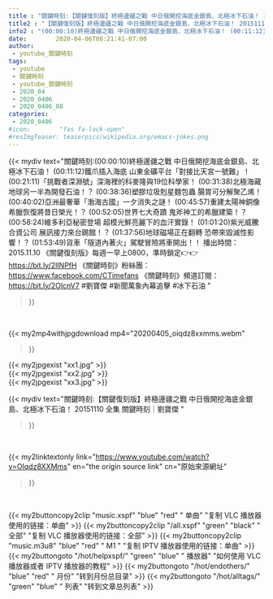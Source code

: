 ```yaml
---
title : "關鍵時刻:【關鍵復刻版】終極邊疆之戰 中日俄開挖海底金銀島、北極冰下石油！ 20151110 全集 關鍵時刻｜劉寶傑 "
title2 : "【關鍵復刻版】終極邊疆之戰 中日俄開挖海底金銀島、北極冰下石油！ 20151110 全集 關鍵時刻｜劉寶傑 "
info2 : "(00:00:10)終極邊疆之戰 中日俄開挖海底金銀島、北極冰下石油！ (00:11:12)鐵爪插入海底 山東金礦平台「對接比天宮一號難」！ (00:21:11)「挑戰者深淵號」深海裡的科麥隆與19位科學家！ (00:31:38)北極海藏地球另一半為開發石油！？ (00:38:36)塑膠垃圾剋星麵包蟲 腸胃可分解聚乙烯！ (00:40:02)亞洲最奢華「渤海古國」一夕消失之謎！ (00:45:57)重建太陽神銅像 希臘恢復將昔日榮光！？ (00:52:05)世界七大奇蹟 鬼斧神工的希臘建築！？ (00:58:24)維多利亞秘密登場 超模光鮮亮麗下的血汗實錄！ (01:01:20)紫光威騰合資公司 展訊接力來台踢館！？ (01:37:56)地球磁場正在翻轉 恐帶來毀滅性影響！？ (01:53:49)貨車「隧道內著火」駕駛冒險將車開出！！  播出時間：2015.11.10  《關鍵復刻版》每週一早上0800，準時鎖定👉👉https://bit.ly/2lINPfH 《關鍵時刻》粉絲團：https://www.facebook.com/CTimefans 《關鍵時刻》頻道訂閱：https://bit.ly/2OlcnV7  #劉寶傑 #新聞萬象內幕追擊 #冰下石油 "
date:        2020-04-06T08:21:41-07:00
author:
 - youtube_關鍵時刻
tags:
 - youtube
 - 關鍵時刻
 - youtube_關鍵時刻
 - 2020_04
 - 2020_0406
 - 2020_0406_08
categories:
 - 2020_0406
#icon:        "fas fa-lock-open"
#resImgTeaser: teaserpics/wikipedia.org/emacs-jokes.png
---
```


{{< mydiv text="關鍵時刻:(00:00:10)終極邊疆之戰 中日俄開挖海底金銀島、北極冰下石油！ (00:11:12)鐵爪插入海底 山東金礦平台「對接比天宮一號難」！ (00:21:11)「挑戰者深淵號」深海裡的科麥隆與19位科學家！ (00:31:38)北極海藏地球另一半為開發石油！？ (00:38:36)塑膠垃圾剋星麵包蟲 腸胃可分解聚乙烯！ (00:40:02)亞洲最奢華「渤海古國」一夕消失之謎！ (00:45:57)重建太陽神銅像 希臘恢復將昔日榮光！？ (00:52:05)世界七大奇蹟 鬼斧神工的希臘建築！？ (00:58:24)維多利亞秘密登場 超模光鮮亮麗下的血汗實錄！ (01:01:20)紫光威騰合資公司 展訊接力來台踢館！？ (01:37:56)地球磁場正在翻轉 恐帶來毀滅性影響！？ (01:53:49)貨車「隧道內著火」駕駛冒險將車開出！！  播出時間：2015.11.10  《關鍵復刻版》每週一早上0800，準時鎖定👉👉https://bit.ly/2lINPfH 《關鍵時刻》粉絲團：https://www.facebook.com/CTimefans 《關鍵時刻》頻道訂閱：https://bit.ly/2OlcnV7  #劉寶傑 #新聞萬象內幕追擊 #冰下石油 "
>}}
<br>


{{< my2mp4withjpgdownload mp4="20200405_oiqdz8xxmms.webm"
>}}

{{< my2jpgexist "xx1.jpg" >}}<br>
{{< my2jpgexist "xx2.jpg" >}}<br>
{{< my2jpgexist "xx3.jpg" >}}<br>



{{< mydiv text="關鍵時刻:【關鍵復刻版】終極邊疆之戰 中日俄開挖海底金銀島、北極冰下石油！ 20151110 全集 關鍵時刻｜劉寶傑 "
>}}
<br>

{{< my2linktextonly link="https://www.youtube.com/watch?v=OIqdz8XXMms"
en="the origin source link" cn="原始來源網址"
>}}


<br>

{{< my2buttoncopy2clip "music.xspf"        "blue"   "red"    " 单曲"  "复制 VLC 播放器使用的链接：单曲" >}} {{< my2buttoncopy2clip "/all.xspf"         "green"  "black"  " 全部"  "复制 VLC 播放器使用的链接：全部" >}} {{< my2buttoncopy2clip "music.m3u8"        "blue"   "red"    " M1 "    "复制 IPTV 播放器使用的链接：单曲" >}} {{< my2buttongoto      "/hot/helpxspf/"    "green"  "blue"   " 播放器" "如何使用 VLC 播放器或者 IPTV 播放器的教程" >}} {{< my2buttongoto      "/hot/endothers/"   "blue"   "red"    " 月份"   "转到月份总目录" >}} {{< my2buttongoto      "/hot/alltags/"     "green"  "blue"   " 列表"   "转到文章总列表" >}} 
